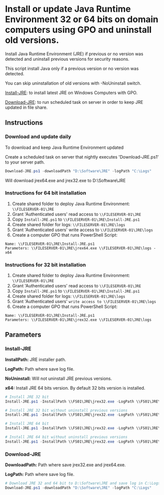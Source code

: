# Install or update Java Runtime Environment 32 or 64 bits on domain computers using GPO and uninstall old versions.

Install Java Runtime Environment (JRE) if previous or no version was detected and uninstall previous versions for security reasons.

This script install Java only if a previous version or no version was detected.

You can skip uninstallation of old versions with -NoUninstall switch.

[Install-JRE](https://raw.githubusercontent.com/juangranados/powershell-scripts/main/Install%20JRE/Install-JRE.ps1): to install latest JRE on Windows Computers with GPO.

[Download-JRE](https://raw.githubusercontent.com/juangranados/powershell-scripts/main/Install%20JRE/Download-JRE.ps1): to run scheduled task on server in order to keep JRE updated in file share.

## Instructions

### Download and update daily

To download and keep Java Runtime Environment updated

Create a scheduled task on server that nightly executes 'Download-JRE.ps1' to your server path.

```powershell
Download-JRE.ps1 -downloadPath "D:\Software\JRE" -logPath "C:\Logs"
```
Will download jrex64.exe and jrex32.exe to D:\Software\JRE

### Instructions for 64 bit installation

1. Create shared folder to deploy Java Runtime Environment: ```\\FILESERVER-01\JRE```
2. Grant 'Authenticated users' read access to ```\\FILESERVER-01\JRE```
3. Copy ```Install-JRE.ps1``` to ```\\FILESERVER-01\JRE\Install-JRE.ps1```
4. Create shared folder for logs: ```\\FILESERVER-01\JRE\logs```
5. Grant 'Authenticated users' write access to ```\\FILESERVER-01\JRE\logs```
6. Create a computer GPO that runs PowerShell Script:
```
Name: \\FILESERVER-01\JRE\Install-JRE.ps1
Parameters: \\FILESERVER-01\JRE\jrex64.exe \\FILESERVER-01\JRE\logs -x64
```

### Instructions for 32 bit installation

1. Create shared folder to deploy Java Runtime Environment: ```\\FILESERVER-01\JRE```
2. Grant 'Authenticated users' read access to ```\\FILESERVER-01\JRE```
3. Copy ```Install-JRE.ps1``` to ```\\FILESERVER-01\JRE\Install-JRE.ps1```
4. Create shared folder for logs: ```\\FILESERVER-01\JRE\logs```
5. Grant 'Authenticated users' ```write access to \\FILESERVER-01\JRE\logs```
6. Create a computer GPO that runs PowerShell Script:
```
Name: \\FILESERVER-01\JRE\Install-JRE.ps1
Parameters: \\FILESERVER-01\JRE\jrex32.exe \\FILESERVER-01\JRE\logs
```

## Parameters

### Install-JRE

**InstallPath:** JRE installer path.

**LogPath:** Path where save log file.

**NoUninstall:** Will not uninstall JRE previous versions.

**x64:** Install JRE 64 bits version. By default 32 bits version is installed.

```powershell
# Install JRE 32 bit
Install-JRE.ps1 -InstallPath \\FS01\JRE\jrex32.exe -LogPath \\FS01\JRE\Logs
```
```powershell
# Install JRE 32 bit without uninstall previous versions
Install-JRE.ps1 -InstallPath \\FS01\JRE\jrex32.exe -LogPath \\FS01\JRE\Logs -NoUninstall
```
```powershell
# Install JRE 64 bit
Install-JRE.ps1 -InstallPath \\FS01\JRE\jrex32.exe -LogPath \\FS01\JRE\Logs -x64
```
```powershell
# Install JRE 64 bit without uninstall previous versions
Install-JRE.ps1 -InstallPath \\FS01\JRE\jrex32.exe -LogPath \\FS01\JRE\Logs -x64 -NoUninstall
```

### Download-JRE

**DownloadPath:** Path where save jrex32.exe and jrex64.exe.

**LogPath:** Path where save log file.

```powershell
# Download JRE 32 and 64 bit to D:\Software\JRE and save log in C:\Logs
Download-JRE.ps1 -downloadPath "D:\Software\JRE" -logPath "C:\Logs"
```


